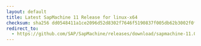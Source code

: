```yaml
---
layout: default
title: Latest SapMachine 11 Release for linux-x64
checksum: sha256 dd0548411a1ce2096d52d8302f7646f5190837f005db62b3002f0f23aa5a3f44
redirect_to:
  - https://github.com/SAP/SapMachine/releases/download/sapmachine-11.0.27/sapmachine-jre-11.0.27_linux-x64_bin.tar.gz
---
```

